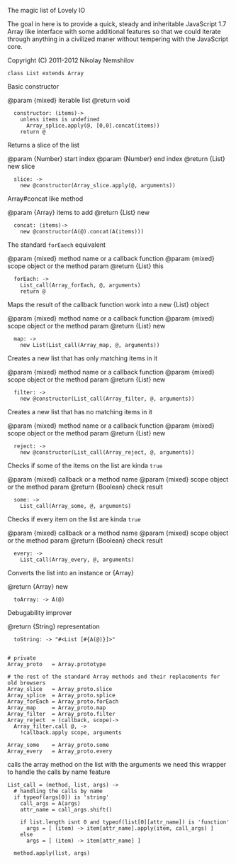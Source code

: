 The magic list of Lovely IO

The goal in here is to provide a quick, steady and inheritable
JavaScript 1.7 Array like interface with some additional
features so that we could iterate through anything in a civilized
maner without tempering with the JavaScript core.

Copyright (C) 2011-2012 Nikolay Nemshilov

```coffee-aside
class List extends Array
```

Basic constructor

@param {mixed} iterable list
@return void

```coffee-aside
  constructor: (items)->
    unless items is undefined
      Array_splice.apply(@, [0,0].concat(items))
    return @
```

Returns a slice of the list

@param {Number} start index
@param {Number} end index
@return {List} new slice

```coffee-aside
  slice: ->
    new @constructor(Array_slice.apply(@, arguments))
```

Array#concat like method

@param {Array} items to add
@return {List} new

```coffee-aside
  concat: (items)->
    new @constructor(A(@).concat(A(items)))
```

The standard `forEaech` equivalent

@param {mixed} method name or a callback function
@param {mixed} scope object or the method param
@return {List} this

```coffee-aside
  forEach: ->
    List_call(Array_forEach, @, arguments)
    return @
```

Maps the result of the callback function work into
a new {List} object

@param {mixed} method name or a callback function
@param {mixed} scope object or the method param
@return {List} new

```coffee-aside
  map: ->
    new List(List_call(Array_map, @, arguments))
```

Creates a new list that has only matching items in it

@param {mixed} method name or a callback function
@param {mixed} scope object or the method param
@return {List} new

```coffee-aside
  filter: ->
    new @constructor(List_call(Array_filter, @, arguments))
```

Creates a new list that has no matching items in it

@param {mixed} method name or a callback function
@param {mixed} scope object or the method param
@return {List} new

```coffee-aside
  reject: ->
    new @constructor(List_call(Array_reject, @, arguments))
```

Checks if some of the items on the list are kinda `true`

@param {mixed} callback or a method name
@param {mixed} scope object or the method param
@return {Boolean} check result

```coffee-aside
  some: ->
    List_call(Array_some, @, arguments)
```

Checks if every item on the list are kinda `true`

@param {mixed} callback or a method name
@param {mixed} scope object or the method param
@return {Boolean} check result

```coffee-aside
  every: ->
    List_call(Array_every, @, arguments)
```

Converts the list into an instance or {Array}

@return {Array} new

```coffee-aside
  toArray: -> A(@)
```

Debugability improver

@return {String} representation

```coffee-aside
  toString: -> "#<List [#{A(@)}]>"


# private
Array_proto   = Array.prototype

# the rest of the standard Array methods and their replacements for old browsers
Array_slice   = Array_proto.slice
Array_splice  = Array_proto.splice
Array_forEach = Array_proto.forEach
Array_map     = Array_proto.map
Array_filter  = Array_proto.filter
Array_reject  = (callback, scope)->
  Array_filter.call @, ->
    !callback.apply scope, arguments

Array_some    = Array_proto.some
Array_every   = Array_proto.every
```

calls the array method on the list with the arguments
we need this wrapper to handle the calls by name feature

```coffee-aside
List_call = (method, list, args) ->
  # handling the calls by name
  if typeof(args[0]) is 'string'
    call_args = A(args)
    attr_name = call_args.shift()

    if list.length isnt 0 and typeof(list[0][attr_name]) is 'function'
      args = [ (item) -> item[attr_name].apply(item, call_args) ]
    else
      args = [ (item) -> item[attr_name] ]

  method.apply(list, args)
```
